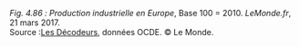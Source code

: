 *Fig. 4.86 :* *Production industrielle en Europe*, Base 100 = 2010. *LeMonde.fr*, 21 mars 2017.  
Source :[Les Décodeurs](https://www.lemonde.fr/les-decodeurs/article/2017/03/21/les-manipulations-graphiques-de-marine-le-pen-sur-l-euro_5098439_4355770.html), données OCDE. © Le Monde.